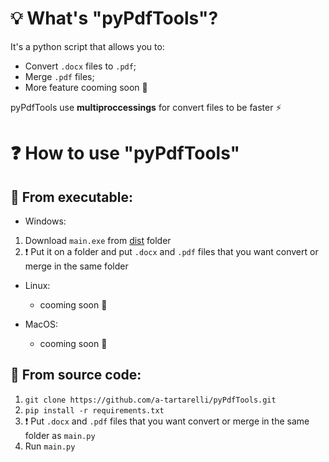 # :bulb: What's "pyPdfTools"?
It's a python script that allows you to:
* Convert `.docx` files to `.pdf`;
* Merge `.pdf` files;
* More feature cooming soon :hammer:

pyPdfTools use **multiproccessings** for convert files to be faster :zap: 

# :question: How to use "pyPdfTools"

## :pushpin: From executable:
* Windows:
1. Download `main.exe` from [dist](https://github.com/a-tartarelli/pyPdfTools/tree/master/dist) folder 
1. :heavy_exclamation_mark: Put it on a folder and put `.docx` and `.pdf` files that you want convert or merge in the same folder

* Linux: 
  * cooming soon :hammer:

* MacOS: 
  * cooming soon :hammer:

## :pushpin: From source code:
1. `git clone https://github.com/a-tartarelli/pyPdfTools.git`
2. `pip install -r requirements.txt`
3. :heavy_exclamation_mark: Put `.docx` and `.pdf` files that you want convert or merge in the same folder as `main.py`
4. Run `main.py`
